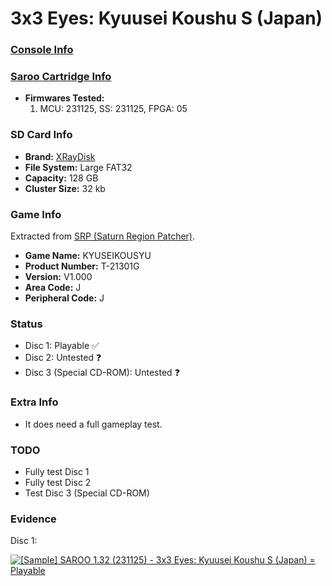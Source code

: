 # 3x3 Eyes: Kyuusei Koushu S (Japan)

### [Console Info](../../../../Info/Consoles/VA13/README.md)

### [Saroo Cartridge Info](../../../../Info/Cartridges/RetroGameParadiseStore/1.32F/README.md)

- <b>Firmwares Tested:</b>
  1. MCU: 231125, SS: 231125, FPGA: 05

### SD Card Info

- <b>Brand:</b> [XRayDisk](https://s.click.aliexpress.com/e/_DFQnFSH)
- <b>File System:</b> Large FAT32
- <b>Capacity:</b> 128 GB
- <b>Cluster Size:</b> 32 kb

### Game Info

Extracted from [SRP (Saturn Region Patcher)](https://segaxtreme.net/resources/saturn-region-patcher.81/download).

- <b>Game Name:</b> KYUSEIKOUSYU
- <b>Product Number:</b> T-21301G
- <b>Version:</b> V1.000
- <b>Area Code:</b> J
- <b>Peripheral Code:</b> J

### Status

- Disc 1: Playable :white_check_mark:
- Disc 2: Untested :question:
- Disc 3 (Special CD-ROM): Untested :question:

### Extra Info

- It does need a full gameplay test.

### TODO

- Fully test Disc 1
- Fully test Disc 2
- Test Disc 3 (Special CD-ROM)

### Evidence

Disc 1:

[![[Sample] SAROO 1.32 (231125) - 3x3 Eyes: Kyuusei Koushu S (Japan) = Playable](https://img.youtube.com/vi/bUDKmsHQFfc/0.jpg)](https://www.youtube.com/watch?v=bUDKmsHQFfc)
